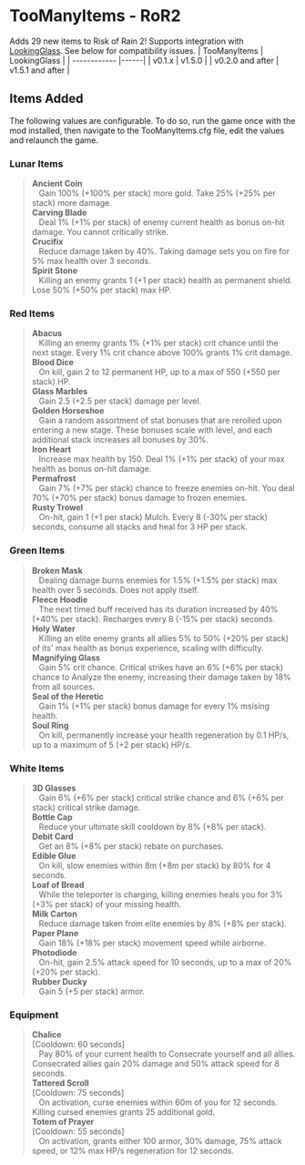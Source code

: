 # TooManyItems - RoR2
Adds 29 new items to Risk of Rain 2!
Supports integration with [LookingGlass](https://thunderstore.io/package/DropPod/LookingGlass/). See below for compatibility issues.
| TooManyItems | LookingGlass |
| ------------ |------|
| v0.1.x           | v1.5.0 |
| v0.2.0 and after | v1.5.1 and after |

## Items Added
The following values are configurable. To do so, run the game once with the mod installed, then navigate to the TooManyItems.cfg file, edit the values and relaunch the game.
### Lunar Items
> **Ancient Coin**  
> &nbsp;&nbsp;&nbsp;Gain 100% (+100% per stack) more gold. Take 25% (+25% per stack) more damage.  
> **Carving Blade**  
> &nbsp;&nbsp;&nbsp;Deal 1% (+1% per stack) of enemy current health as bonus on-hit damage. You cannot critically strike.  
> **Crucifix**  
> &nbsp;&nbsp;&nbsp;Reduce damage taken by 40%. Taking damage sets you on fire for 5% max health over 3 seconds.  
> **Spirit Stone**  
> &nbsp;&nbsp;&nbsp;Killing an enemy grants 1 (+1 per stack) health as permanent shield. Lose 50% (+50% per stack) max HP.  

### Red Items
> **Abacus**  
> &nbsp;&nbsp;&nbsp;Killing an enemy grants 1% (+1% per stack) crit chance until the next stage. Every 1% crit chance above 100% grants 1% crit damage.  
> **Blood Dice**  
> &nbsp;&nbsp;&nbsp;On kill, gain 2 to 12 permanent HP, up to a max of 550 (+550 per stack) HP.  
> **Glass Marbles**  
> &nbsp;&nbsp;&nbsp;Gain 2.5 (+2.5 per stack) damage per level.  
> **Golden Horseshoe**  
> &nbsp;&nbsp;&nbsp;Gain a random assortment of stat bonuses that are rerolled upon entering a new stage. These bonuses scale with level, and each additional stack increases all bonuses by 30%.  
> **Iron Heart**  
> &nbsp;&nbsp;&nbsp;Increase max health by 150. Deal 1% (+1% per stack) of your max health as bonus on-hit damage.  
> **Permafrost**  
> &nbsp;&nbsp;&nbsp;Gain 7% (+7% per stack) chance to freeze enemies on-hit. You deal 70% (+70% per stack) bonus damage to frozen enemies.  
> **Rusty Trowel**  
> &nbsp;&nbsp;&nbsp;On-hit, gain 1 (+1 per stack) Mulch. Every 8 (-30% per stack) seconds, consume all stacks and heal for 3 HP per stack.  

### Green Items
> **Broken Mask**  
> &nbsp;&nbsp;&nbsp;Dealing damage burns enemies for 1.5% (+1.5% per stack) max health over 5 seconds. Does not apply itself.  
> **Fleece Hoodie**  
> &nbsp;&nbsp;&nbsp;The next timed buff received has its duration increased by 40% (+40% per stack). Recharges every 8 (-15% per stack) seconds.  
> **Holy Water**  
> &nbsp;&nbsp;&nbsp;Killing an elite enemy grants all allies 5% to 50% (+20% per stack) of its' max health as bonus experience, scaling with difficulty.  
> **Magnifying Glass**  
> &nbsp;&nbsp;&nbsp;Gain 5% crit chance. Critical strikes have an 6% (+6% per stack) chance to Analyze the enemy, increasing their damage taken by 18% from all sources.  
> **Seal of the Heretic**  
> &nbsp;&nbsp;&nbsp;Gain 1% (+1% per stack) bonus damage for every 1% msising health.  
> **Soul Ring**  
> &nbsp;&nbsp;&nbsp;On kill, permanently increase your health regeneration by 0.1 HP/s, up to a maximum of 5 (+2 per stack) HP/s.  

### White Items
> **3D Glasses**  
> &nbsp;&nbsp;&nbsp;Gain 6% (+6% per stack) critical strike chance and 6% (+6% per stack) critical strike damage.  
> **Bottle Cap**  
> &nbsp;&nbsp;&nbsp;Reduce your ultimate skill cooldown by 8% (+8% per stack).  
> **Debit Card**  
> &nbsp;&nbsp;&nbsp;Get an 8% (+8% per stack) rebate on purchases.  
> **Edible Glue**  
> &nbsp;&nbsp;&nbsp;On kill, slow enemies within 8m (+8m per stack) by 80% for 4 seconds.  
> **Loaf of Bread**  
> &nbsp;&nbsp;&nbsp;While the teleporter is charging, killing enemies heals you for 3% (+3% per stack) of your missing health.  
> **Milk Carton**  
> &nbsp;&nbsp;&nbsp;Reduce damage taken from elite enemies by 8% (+8% per stack).  
> **Paper Plane**  
> &nbsp;&nbsp;&nbsp;Gain 18% (+18% per stack) movement speed while airborne.  
> **Photodiode**  
> &nbsp;&nbsp;&nbsp;On-hit, gain 2.5% attack speed for 10 seconds, up to a max of 20% (+20% per stack).  
> **Rubber Ducky**  
> &nbsp;&nbsp;&nbsp;Gain 5 (+5 per stack) armor.  

### Equipment
> **Chalice**  
> [Cooldown: 60 seconds]  
> &nbsp;&nbsp;&nbsp;Pay 80% of your current health to Consecrate yourself and all allies. Consecrated allies gain 20% damage and 50% attack speed for 8 seconds.  
> **Tattered Scroll**  
> [Cooldown: 75 seconds]  
> &nbsp;&nbsp;&nbsp;On activation, curse enemies within 60m of you for 12 seconds. Killing cursed enemies grants 25 additional gold.  
> **Totem of Prayer**  
> [Cooldown: 55 seconds]  
> &nbsp;&nbsp;&nbsp;On activation, grants either 100 armor, 30% damage, 75% attack speed, or 12% max HP/s regeneration for 12 seconds.  
